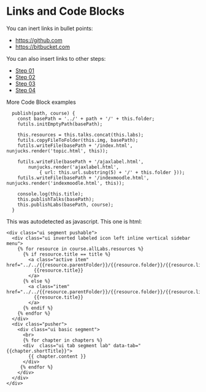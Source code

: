 # Links and Code Blocks

You can inert links in bullet points:

- <https://github.com>
- <https://bitbucket.com>

You can also insert links to other steps:

- [Step 01](#01)
- [Step 02](#02)
- [Step 03](#03)
- [Step 04](#04)

More Code Block examples

~~~
  publish(path, course) {
    const basePath = '../' + path + '/' + this.folder;
    futils.initEmptyPath(basePath);

    this.resources = this.talks.concat(this.labs);
    futils.copyFileToFolder(this.img, basePath);
    futils.writeFile(basePath + '/index.html', nunjucks.render('topic.html', this));

    futils.writeFile(basePath + '/ajaxlabel.html',
        nunjucks.render('ajaxlabel.html',
            { url: this.url.substring(5) + '/' + this.folder }));
    futils.writeFile(basePath + '/indexmoodle.html', nunjucks.render('indexmoodle.html', this));

    console.log(this.title);
    this.publishTalks(basePath);
    this.publishLabs(basePath, course);
  }
~~~

This was autodetected as javascript. This one is html:

~~~
<div class="ui segment pushable">
  <div class="ui inverted labeled icon left inline vertical sidebar menu">
    {% for resource in course.allLabs.resources %}
      {% if resource.title == title %}
        <a class="active item" href="../../{{resource.parentFolder}}/{{resource.folder}}/{{resource.link}}">
          {{resource.title}}
        </a>
      {% else %}
        <a class="item" href="../../{{resource.parentFolder}}/{{resource.folder}}/{{resource.link}}">
          {{resource.title}}
        </a>
      {% endif %}
    {% endfor %}
  </div>
  <div class="pusher">
    <div class="ui basic segment">
      <br>
      {% for chapter in chapters %}
      <div  class="ui tab segment lab" data-tab="{{chapter.shortTitle}}">
        {{ chapter.content }}
      </div>
     {% endfor %}
    </div>
  </div>
</div>
~~~

